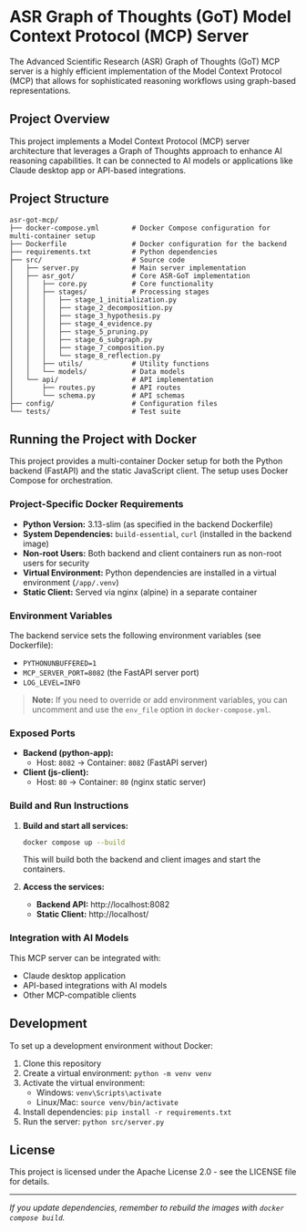 # ASR Graph of Thoughts (GoT) Model Context Protocol (MCP) Server

The Advanced Scientific Research (ASR) Graph of Thoughts (GoT) MCP server is a highly efficient implementation of the Model Context Protocol (MCP) that allows for sophisticated reasoning workflows using graph-based representations.

## Project Overview

This project implements a Model Context Protocol (MCP) server architecture that leverages a Graph of Thoughts approach to enhance AI reasoning capabilities. It can be connected to AI models or applications like Claude desktop app or API-based integrations.

## Project Structure

```
asr-got-mcp/
├── docker-compose.yml        # Docker Compose configuration for multi-container setup
├── Dockerfile                # Docker configuration for the backend
├── requirements.txt          # Python dependencies
├── src/                      # Source code
│   ├── server.py             # Main server implementation
│   ├── asr_got/              # Core ASR-GoT implementation
│   │   ├── core.py           # Core functionality
│   │   ├── stages/           # Processing stages
│   │   │   ├── stage_1_initialization.py
│   │   │   ├── stage_2_decomposition.py
│   │   │   ├── stage_3_hypothesis.py
│   │   │   ├── stage_4_evidence.py
│   │   │   ├── stage_5_pruning.py
│   │   │   ├── stage_6_subgraph.py
│   │   │   ├── stage_7_composition.py
│   │   │   └── stage_8_reflection.py
│   │   ├── utils/            # Utility functions
│   │   └── models/           # Data models
│   └── api/                  # API implementation
│       ├── routes.py         # API routes
│       └── schema.py         # API schemas
├── config/                   # Configuration files
└── tests/                    # Test suite
```

## Running the Project with Docker

This project provides a multi-container Docker setup for both the Python backend (FastAPI) and the static JavaScript client. The setup uses Docker Compose for orchestration.

### Project-Specific Docker Requirements
- **Python Version:** 3.13-slim (as specified in the backend Dockerfile)
- **System Dependencies:** `build-essential`, `curl` (installed in the backend image)
- **Non-root Users:** Both backend and client containers run as non-root users for security
- **Virtual Environment:** Python dependencies are installed in a virtual environment (`/app/.venv`)
- **Static Client:** Served via nginx (alpine) in a separate container

### Environment Variables
The backend service sets the following environment variables (see Dockerfile):
- `PYTHONUNBUFFERED=1`
- `MCP_SERVER_PORT=8082` (the FastAPI server port)
- `LOG_LEVEL=INFO`

> **Note:** If you need to override or add environment variables, you can uncomment and use the `env_file` option in `docker-compose.yml`.

### Exposed Ports
- **Backend (python-app):**
  - Host: `8082` → Container: `8082` (FastAPI server)
- **Client (js-client):**
  - Host: `80` → Container: `80` (nginx static server)

### Build and Run Instructions
1. **Build and start all services:**
   ```sh
   docker compose up --build
   ```
   This will build both the backend and client images and start the containers.

2. **Access the services:**
   - **Backend API:** http://localhost:8082
   - **Static Client:** http://localhost/

### Integration with AI Models

This MCP server can be integrated with:
- Claude desktop application
- API-based integrations with AI models
- Other MCP-compatible clients

## Development

To set up a development environment without Docker:

1. Clone this repository
2. Create a virtual environment: `python -m venv venv`
3. Activate the virtual environment:
   - Windows: `venv\Scripts\activate`
   - Linux/Mac: `source venv/bin/activate`
4. Install dependencies: `pip install -r requirements.txt`
5. Run the server: `python src/server.py`

## License

This project is licensed under the Apache License 2.0 - see the LICENSE file for details.

---

_If you update dependencies, remember to rebuild the images with `docker compose build`._
